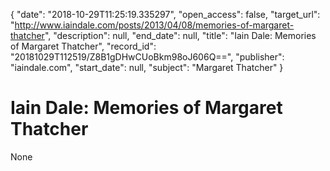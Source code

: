 {
  "date": "2018-10-29T11:25:19.335297", 
  "open_access": false, 
  "target_url": "http://www.iaindale.com/posts/2013/04/08/memories-of-margaret-thatcher", 
  "description": null, 
  "end_date": null, 
  "title": "Iain Dale: Memories of Margaret Thatcher", 
  "record_id": "20181029T112519/Z8B1gDHwCUoBkm98oJ606Q==", 
  "publisher": "iaindale.com", 
  "start_date": null, 
  "subject": "Margaret Thatcher"
}

# Iain Dale: Memories of Margaret Thatcher

None